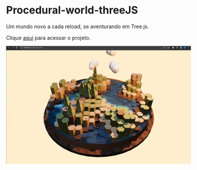 # Procedural-world-threeJS

Um mundo novo a cada reload, se aventurando em Tree.js. 

Clique <a href="https://imfernandes23.github.io/Procedural-world-threeJS/">aqui</a> para acessar o projeto.

<img src="procedural.gif">
 
